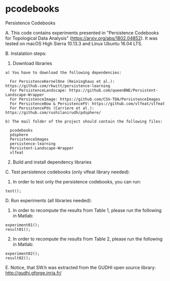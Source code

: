 # pcodebooks
Persistence Codebooks

A. This code contains experiments presented in "Persistence Codebooks for Topological Data Analysis" (https://arxiv.org/abs/1802.04852). It was tested on macOS High Sierra 10.13.3 and Linux Ubuntu 16.04 LTS.

B. Instalation steps:

  1. Download libraries

    a) You have to download the following dependencies:

      For PersistenceKernelOne (Reininghaus et al.): https://github.com/rkwitt/persistence-learning
      For PersistenceLandscape: https://github.com/queenBNE/Persistent-Landscape-Wrapper
      For PersistenceImage: https://github.com/CSU-TDA/PersistenceImages
      For PersistenceBow & PersistenceFV: https://github.com/vlfeat/vlfeat
      For PersistencePds (Carriere et al.): https://github.com/rushilanirudh/pdsphere/

    b) The mail folder of the project should contain the following files:

      pcodebooks
      pdsphere
      PersistenceImages
      persistence-learning
      Persistent-Landscape-Wrapper
      vlfeat

  2. Build and install dependency libraries

C. Test persistence codebooks (only vlfeat library needed):

  1. In order to test only the persistence codebooks, you can run:

    test();

D. Run experiments (all libraries needed):

  1. In order to recompute the results from Table 1, please run the following in Matlab:

    experiment01();
    result01();

  2. In order to recompute the results from Table 2, please run the following in Matlab:

    experiment02();
    result02();

E. Notice, that SW.h was extracted from the GUDHI open source library:
   http://gudhi.gforge.inria.fr/
